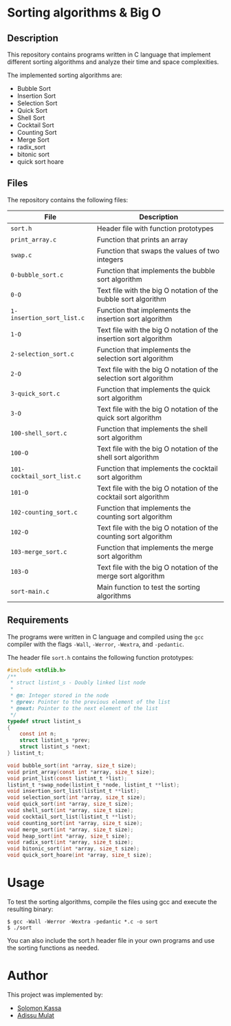 # Sorting algorithms & Big O

## Description

This repository contains programs written in C language that implement different sorting algorithms and analyze their time and space complexities.

The implemented sorting algorithms are:

- Bubble Sort
- Insertion Sort
- Selection Sort
- Quick Sort
- Shell Sort
- Cocktail Sort
- Counting Sort
- Merge Sort
- radix_sort
- bitonic sort
- quick sort hoare

## Files

The repository contains the following files:

| File | Description |
|------|-------------|
| `sort.h` | Header file with function prototypes |
| `print_array.c` | Function that prints an array |
| `swap.c` | Function that swaps the values of two integers |
| `0-bubble_sort.c` | Function that implements the bubble sort algorithm |
| `0-O` | Text file with the big O notation of the bubble sort algorithm |
| `1-insertion_sort_list.c` | Function that implements the insertion sort algorithm |
| `1-O` | Text file with the big O notation of the insertion sort algorithm |
| `2-selection_sort.c` | Function that implements the selection sort algorithm |
| `2-O` | Text file with the big O notation of the selection sort algorithm |
| `3-quick_sort.c` | Function that implements the quick sort algorithm |
| `3-O` | Text file with the big O notation of the quick sort algorithm |
| `100-shell_sort.c` | Function that implements the shell sort algorithm |
| `100-O` | Text file with the big O notation of the shell sort algorithm |
| `101-cocktail_sort_list.c` | Function that implements the cocktail sort algorithm |
| `101-O` | Text file with the big O notation of the cocktail sort algorithm |
| `102-counting_sort.c` | Function that implements the counting sort algorithm |
| `102-O` | Text file with the big O notation of the counting sort algorithm |
| `103-merge_sort.c` | Function that implements the merge sort algorithm |
| `103-O` | Text file with the big O notation of the merge sort algorithm |
| `sort-main.c` | Main function to test the sorting algorithms |

## Requirements

The programs were written in C language and compiled using the `gcc` compiler with the flags `-Wall`, `-Werror`, `-Wextra`, and `-pedantic`.

The header file `sort.h` contains the following function prototypes:

```c
#include <stdlib.h>
/**
 * struct listint_s - Doubly linked list node
 *
 * @n: Integer stored in the node
 * @prev: Pointer to the previous element of the list
 * @next: Pointer to the next element of the list
 */
typedef struct listint_s
{
	const int n;
	struct listint_s *prev;
	struct listint_s *next;
} listint_t;

void bubble_sort(int *array, size_t size);
void print_array(const int *array, size_t size);
void print_list(const listint_t *list);
listint_t *swap_node(listint_t *node, listint_t **list);
void insertion_sort_list(listint_t **list);
void selection_sort(int *array, size_t size);
void quick_sort(int *array, size_t size);
void shell_sort(int *array, size_t size);
void cocktail_sort_list(listint_t **list);
void counting_sort(int *array, size_t size);
void merge_sort(int *array, size_t size);
void heap_sort(int *array, size_t size);
void radix_sort(int *array, size_t size);
void bitonic_sort(int *array, size_t size);
void quick_sort_hoare(int *array, size_t size);
````
# Usage

To test the sorting algorithms, compile the files using gcc and execute the resulting binary:

```
$ gcc -Wall -Werror -Wextra -pedantic *.c -o sort
$ ./sort
```
You can also include the sort.h header file in your own programs and use the sorting functions as needed.

# Author

This project was implemented by:

 * [Solomon Kassa](https://github.com/Solomonkassa)
 * [Adissu Mulat](https://github.com/Adika1630)

